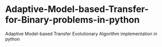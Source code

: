 # Adaptive-Model-based-Transfer-for-Binary-problems-in-python
Adaptive Model-based Transfer Evolutionary Algorithm implementation in python
